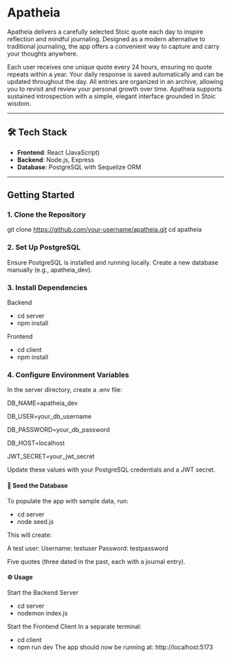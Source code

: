 # Apatheia

Apatheia delivers a carefully selected Stoic quote each day to inspire reflection and mindful journaling. Designed as a modern alternative to traditional journaling, the app offers a convenient way to capture and carry your thoughts anywhere.

Each user receives one unique quote every 24 hours, ensuring no quote repeats within a year. Your daily response is saved automatically and can be updated throughout the day. All entries are organized in an archive, allowing you to revisit and review your personal growth over time. Apatheia supports sustained introspection with a simple, elegant interface grounded in Stoic wisdom.

---

## 🛠️ Tech Stack

- **Frontend**: React (JavaScript)
- **Backend**: Node.js, Express
- **Database**: PostgreSQL with Sequelize ORM

---

## Getting Started

### 1. Clone the Repository
git clone https://github.com/your-username/apatheia.git
cd apatheia

### 2. Set Up PostgreSQL
Ensure PostgreSQL is installed and running locally.
Create a new database manually (e.g., apatheia_dev).

### 3. Install Dependencies
Backend
- cd server
- npm install

Frontend
- cd client
- npm install

### 4. Configure Environment Variables
In the server directory, create a .env file:

DB_NAME=apatheia_dev

DB_USER=your_db_username

DB_PASSWORD=your_db_password

DB_HOST=localhost

JWT_SECRET=your_jwt_secret

Update these values with your PostgreSQL credentials and a JWT secret.


#### 🌱 Seed the Database
To populate the app with sample data, run:
- cd server
- node seed.js

This will create:

A test user:
Username: testuser
Password: testpassword

Five quotes (three dated in the past, each with a journal entry).

#### ⚙️ Usage
Start the Backend Server
- cd server
- nodemon index.js
  
Start the Frontend Client
In a separate terminal:
- cd client
- npm run dev
The app should now be running at:
http://localhost:5173
